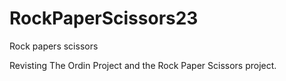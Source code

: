 # RockPaperScissors23
Rock papers scissors

Revisting The Ordin Project and the Rock Paper Scissors project.